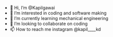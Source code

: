 - 👋 Hi, I’m @Kapilgawai
- 👀 I’m interested in coding and software making
- 🌱 I’m currently learning mechanical engineering
- 💞️ I’m looking to collaborate on coding 
- 📫 How to reach me instagram @kapil____kd

<!---
Kapilgawai/Kapilgawai is a ✨ special ✨ repository because its `README.md` (this file) appears on your GitHub profile.
You can click the Preview link to take a look at your changes.
--->
